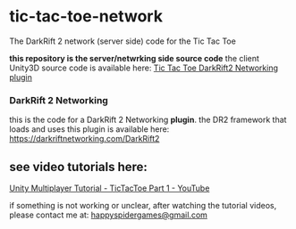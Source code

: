 # tic-tac-toe-network
The DarkRift 2 network (server side) code for the Tic Tac Toe

__this repository is the server/netwrking side source code__
the client Unity3D source code is available here: [Tic Tac Toe DarkRift2 Networking plugin](https://github.com/amit-82/tic-tac-toe-network)

### DarkRift 2 Networking
this is the code for a DarkRift 2 Networking __plugin__. the DR2 framework that loads and uses this plugin is available here:
https://darkriftnetworking.com/DarkRift2

## see video tutorials here:
[Unity Multiplayer Tutorial - TicTacToe Part 1 - YouTube](https://www.youtube.com/watch?v=wqs39RIXmxc&list=PLhQGsXIRIGQ3HWetHTnq1JiXH2QxiVW_9)

if something is not working or unclear, after watching the tutorial videos, please contact me at:
happyspidergames@gmail.com
